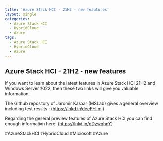 ```yaml
---
title: 'Azure Stack HCI - 21H2 - new feautures'
layout: single
categories:
  - Azure Stack HCI
  - HybridCloud
  - Azure
tags:
  - Azure Stack HCI
  - HybridCloud
  - Azure
---
```


## **Azure Stack HCI - 21H2 - new features**

If you want to learn about the latest features in Azure Stack HCI 21H2 and Windows Server 2022, then these two links will give you valuable information.

The Github repository of Jaromir Kaspar (MSLab) gives a general overview including test results : (https://lnkd.in/deeFH-mj)

Regarding the general preview features of Azure Stack HCI you can find enough information here: (https://lnkd.in/dDzwqhnY)

#AzureStackHCI
#HybridCloud
#Microsoft
#Azure
